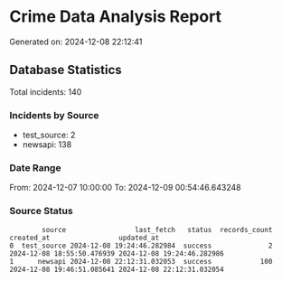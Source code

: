 # Crime Data Analysis Report

Generated on: 2024-12-08 22:12:41

## Database Statistics

Total incidents: 140

### Incidents by Source

- test_source: 2
- newsapi: 138

### Date Range

From: 2024-12-07 10:00:00
To: 2024-12-09 00:54:46.643248

### Source Status

```
        source                 last_fetch   status  records_count                 created_at                 updated_at
0  test_source 2024-12-08 19:24:46.282984  success              2 2024-12-08 18:55:50.476939 2024-12-08 19:24:46.282986
1      newsapi 2024-12-08 22:12:31.032053  success            100 2024-12-08 19:46:51.085641 2024-12-08 22:12:31.032054
```
